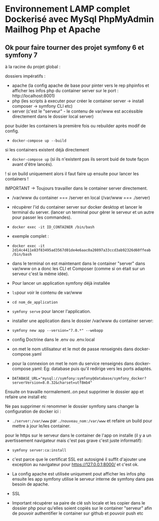 # Environnement LAMP complet Dockerisé avec MySql PhpMyAdmin Mailhog Php et Apache
## Ok pour faire tourner des projet symfony 6 et symfony 7

à la racine du projet global : 

dossiers impératifs :
- apache (la config apache de base pour pinter vers le rep phpinfos et afficher les infos php du container server sur le port : http://localhost:8001)
- php (les scripts à executer pour créer le container server -> install composer -> symfony CLI etc)
- server (c'est le "serveur" - le contenu de var/www est accéssible directement dans le dossier local server)

pour buider les containers la première fois ou rebuilder après modif de config.
- ```docker-compose up --build``` 

si les containers existent déjà directement
- ```docker-compose up``` 
(si ils n'existent pas ils seront buid de toute façon avant d'être lancés).

! si on build uniquement alors il faut faire up ensuite pour lancer les containers !

IMPORTANT -> Toujours travailler dans le container server directement.
- /var/www du container === /server en local (/var/www === ./server)

- récupèrer l'id du container server sur docker desktop et lancer le terminal du server. (lancer un terminal pour gèrer le serveur et un autre pour passer les commandes).
- ```docker exec -it ID_CONTAINER /bin/bash```
- exemple complet :
- ```docker exec -it 2d14c4411e83f83495ad3567d01de4e6aac0a20897a33ccd3ab92326d60ffeab /bin/bash```

- dans le terminal on est maintenant dans le container "server" dans var/www on a donc les CLI et Composer (comme si on était sur un serveur c'est la même idée).

- Pour lancer un application symfony déjà installée
- ```ls```pour voir le contenu de var/www
- ```cd nom_de_application```
- ```symfony serve``` pour lancer l'application.
  
- installer une application dans le dossier /var/www du container server: 
- ```symfony new app --version="7.0.*" --webapp```

- config Doctrine dans le .env ou .env.local 
- on met le nom utilisateur et le mot de passe renseignés dans docker-compose.yaml 
- pour la connexion on met le nom du service renseignés dans docker-compose.yaml: Eg: database puis qu'il redirige vers les ports adaptés.
 
- ```DATABASE_URL="mysql://symfony:symfony@database/symfony_docker?serverVersion=8.0.32&charset=utf8mb4"```

Ensuite on travaille normalement..on peut supprimer le dossier app et refaire une install etc

Ne pas supprimer ni renommer le dossier symfony sans changer la configuration de docker ici :  
- ```./server:/var/www``` par ```./nouveau_nom:/var/www``` et refaire un build pour mettre à jour le/les container.

pour le https sur le serveur dans le container de l'app on installe (il y a un avertissement navigateur mais c'est pas grave c'est juste informatif):
- ```symfony server:ca:install```
- c'est parce que le certificat SSL est autosigné il suffit d'ajouter une exception au navigateur pour https://127.0.0.1:8000/ et c'est ok.

- La config apache est utilisée uniqument pout afficher les infos php ensuite les app symfony utilise le serveur interne de symfony dans pas besoin de apache.

- SSL
- Important récupérer sa paire de clé ssh locale et les copier dans le dossier php pour qu'elles soient copiés sur le container "serveur" afin de pouvoir authentifier le container sur github et pouvoir push etc